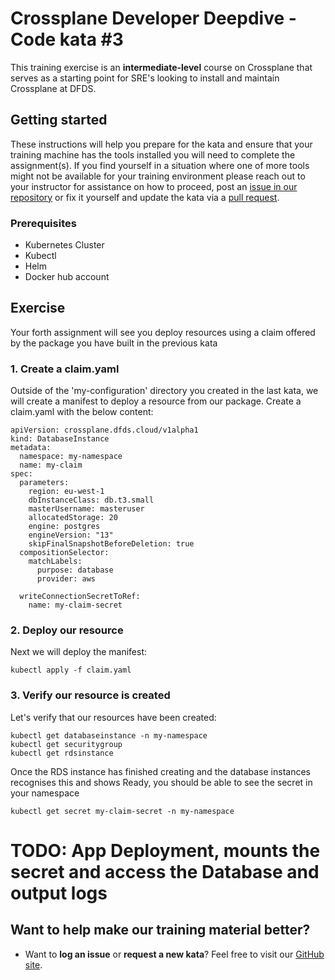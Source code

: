 Crossplane Developer Deepdive - Code kata #3
======================================

This training exercise is an **intermediate-level** course on Crossplane that serves as a starting point for SRE's looking to install and maintain Crossplane at DFDS.

## Getting started
These instructions will help you prepare for the kata and ensure that your training machine has the tools installed you will need to complete the assignment(s). If you find yourself in a situation where one of more tools might not be available for your training environment please reach out to your instructor for assistance on how to proceed, post an [issue in our repository](https://github.com/dfds/dojo/issues) or fix it yourself and update the kata via a [pull request](https://github.com/dfds/dojo/pulls).

### Prerequisites
* Kubernetes Cluster
* Kubectl
* Helm
* Docker hub account

## Exercise
Your forth assignment will see you deploy resources using a claim offered by the package you have built in the previous kata

### 1. Create a claim.yaml

Outside of the 'my-configuration' directory you created in the last kata, we will create a manifest to deploy a resource from our package. Create a claim.yaml with the below content:

```
apiVersion: crossplane.dfds.cloud/v1alpha1
kind: DatabaseInstance
metadata:
  namespace: my-namespace
  name: my-claim
spec:
  parameters:
    region: eu-west-1
    dbInstanceClass: db.t3.small
    masterUsername: masteruser
    allocatedStorage: 20
    engine: postgres
    engineVersion: "13"
    skipFinalSnapshotBeforeDeletion: true
  compositionSelector:
    matchLabels:
      purpose: database
      provider: aws
  
  writeConnectionSecretToRef:
    name: my-claim-secret
```

### 2. Deploy our resource

Next we will deploy the manifest:

```
kubectl apply -f claim.yaml
```

### 3. Verify our resource is created

Let's verify that our resources have been created:

```
kubectl get databaseinstance -n my-namespace
kubectl get securitygroup
kubectl get rdsinstance
```

Once the RDS instance has finished creating and the database instances recognises this and shows Ready, you should be able to see the secret in your namespace
```
kubectl get secret my-claim-secret -n my-namespace
```



# TODO: App Deployment, mounts the secret and access the Database and output logs



## Want to help make our training material better?
 * Want to **log an issue** or **request a new kata**? Feel free to visit our [GitHub site](https://github.com/dfds/dojo/issues).